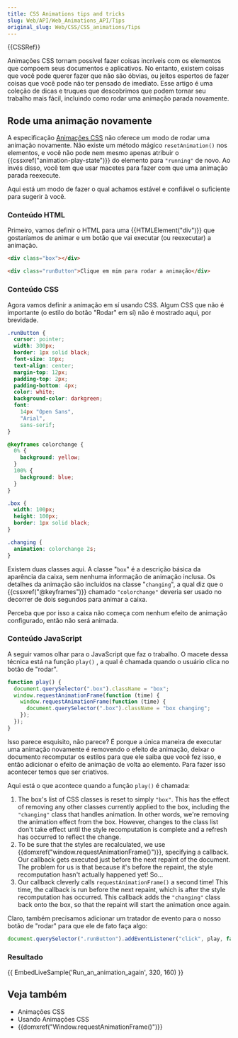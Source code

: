 ```yaml
---
title: CSS Animations tips and tricks
slug: Web/API/Web_Animations_API/Tips
original_slug: Web/CSS/CSS_animations/Tips
---
```


{{CSSRef}}

Animações CSS tornam possível fazer coisas incríveis com os elementos que compoem seus documentos e aplicativos. No entanto, existem coisas que você pode querer fazer que não são óbvias, ou jeitos espertos de fazer coisas que você pode não ter pensado de imediato. Esse artigo é uma coleção de dicas e truques que descobrimos que podem tornar seu trabalho mais fácil, incluindo como rodar uma animação parada novamente.

## Rode uma animação novamente

A especificação [Animações CSS](/pt-BR/docs/Web/CSS/CSS_Animations) não oferece um modo de rodar uma animação novamente. Não existe um método mágico `resetAnimation()` nos elementos, e você não pode nem mesmo apenas atribuir o {{cssxref("animation-play-state")}} do elemento para `"running"` de novo. Ao invés disso, você tem que usar macetes para fazer com que uma animação parada reexecute.

Aqui está um modo de fazer o qual achamos estável e confiável o suficiente para sugerir à você.

### Conteúdo HTML

Primeiro, vamos definir o HTML para uma {{HTMLElement("div")}} que gostaríamos de animar e um botão que vai executar (ou reexecutar) a animação.

```html
<div class="box"></div>

<div class="runButton">Clique em mim para rodar a animação</div>
```

### Conteúdo CSS

Agora vamos definir a animação em sí usando CSS. Algum CSS que não é importante (o estilo do botão "Rodar" em sí) não é mostrado aqui, por brevidade.

```css hidden
.runButton {
  cursor: pointer;
  width: 300px;
  border: 1px solid black;
  font-size: 16px;
  text-align: center;
  margin-top: 12px;
  padding-top: 2px;
  padding-bottom: 4px;
  color: white;
  background-color: darkgreen;
  font:
    14px "Open Sans",
    "Arial",
    sans-serif;
}
```

```css
@keyframes colorchange {
  0% {
    background: yellow;
  }
  100% {
    background: blue;
  }
}

.box {
  width: 100px;
  height: 100px;
  border: 1px solid black;
}

.changing {
  animation: colorchange 2s;
}
```

Existem duas classes aqui. A classe "`box`" é a descrição básica da aparência da caixa, sem nenhuma informação de animação inclusa. Os detalhes da animação são incluídos na classe "`changing`", a qual diz que o {{cssxref("@keyframes")}} chamado `"colorchange"` deveria ser usado no decorrer de dois segundos para animar a caixa.

Perceba que por isso a caixa não começa com nenhum efeito de animação configurado, então não será animada.

### Conteúdo JavaScript

A seguir vamos olhar para o JavaScript que faz o trabalho. O macete dessa técnica está na função `play()` , a qual é chamada quando o usuário clica no botão de "rodar".

```js
function play() {
  document.querySelector(".box").className = "box";
  window.requestAnimationFrame(function (time) {
    window.requestAnimationFrame(function (time) {
      document.querySelector(".box").className = "box changing";
    });
  });
}
```

Isso parece esquisito, não parece? É porque a única maneira de executar uma animação novamente é removendo o efeito de animação, deixar o documento recomputar os estilos para que ele saiba que você fez isso, e então adicionar o efeito de animação de volta ao elemento. Para fazer isso acontecer temos que ser criativos.

Aqui está o que acontece quando a função `play()` é chamada:

1. The box's list of CSS classes is reset to simply `"box"`. This has the effect of removing any other classes currently applied to the box, including the `"changing"` class that handles animation. In other words, we're removing the animation effect from the box. However, changes to the class list don't take effect until the style recomputation is complete and a refresh has occurred to reflect the change.
2. To be sure that the styles are recalculated, we use {{domxref("window.requestAnimationFrame()")}}, specifying a callback. Our callback gets executed just before the next repaint of the document. The problem for us is that because it's before the repaint, the style recomputation hasn't actually happened yet! So...
3. Our callback cleverly calls `requestAnimationFrame()` a second time! This time, the callback is run before the next repaint, which is after the style recomputation has occurred. This callback adds the `"changing"` class back onto the box, so that the repaint will start the animation once again.

Claro, também precisamos adicionar um tratador de evento para o nosso botão de "rodar" para que ele de fato faça algo:

```js
document.querySelector(".runButton").addEventListener("click", play, false);
```

### Resultado

{{ EmbedLiveSample('Run_an_animation_again', 320, 160) }}

## Veja também

- Animações CSS
- Usando Animações CSS
- {{domxref("Window.requestAnimationFrame()")}}
